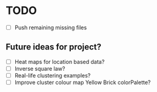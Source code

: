 # TODO

- [ ] Push remaining missing files

## Future ideas for project?
- [ ] Heat maps for location based data? 
- [ ] Inverse square law? 
- [ ] Real-life clustering examples? 
- [ ] Improve cluster colour map Yellow Brick colorPalette?
